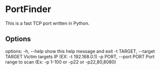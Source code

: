 # PortFinder

This is a fast TCP port written in Python.

## Options

options:
  -h, --help            show this help message and exit
  -t TARGET, --target TARGET
                        Victim targets IP (EX: -t 192.168.0.1)
  -p PORT, --port PORT  Port range to scan (Ex: -p 1-100 or -p22 or -p22,80,8080)
